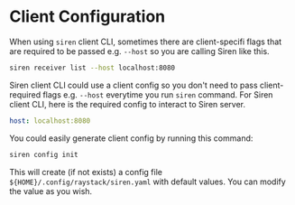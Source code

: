 # Client Configuration

When using `siren` client CLI, sometimes there are client-specifi flags that are required to be passed e.g. `--host` so you are calling Siren like this.

```bash
siren receiver list --host localhost:8080
```

Siren client CLI could use a client config so you don't need to pass client-required flags e.g. `--host` everytime you run `siren` command. For Siren client CLI, here is the required config to interact to Siren server.

```yaml
host: localhost:8080
```

You could easily generate client config by running this command:

```bash
siren config init
```

This will create (if not exists) a config file `${HOME}/.config/raystack/siren.yaml` with default values. You can modify the value as you wish.
